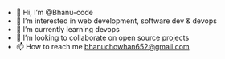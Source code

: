 - 👋 Hi, I’m @Bhanu-code
- 👀 I’m interested in web development, software dev & devops
- 🌱 I’m currently learning devops
- 💞️ I’m looking to collaborate on open source projects
- 📫 How to reach me bhanuchowhan652@gmail.com

<!---
Bhanu-code/Bhanu-code is a ✨ special ✨ repository because its `README.md` (this file) appears on your GitHub profile.
You can click the Preview link to take a look at your changes.
--->
